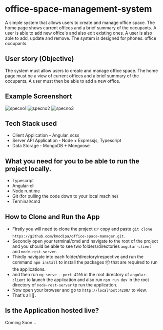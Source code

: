 # office-space-management-system
A simple system that allows users to create and manage office space. The home page shows current offices and a brief summary of the occupants. A user is able to add new office's and also edit existing ones. A user is also able to add, update and remove. The system is designed for phones. office occupants

## User story (Objective)
The system must allow users to create and manage office space. The home page must be a view of current offices and a brief summary of the occupants. A user must then be able to add a new office. 

## Example Screenshort

![specno1](https://user-images.githubusercontent.com/18338191/153911433-3b05193a-b99e-485a-8473-8581fb2f8713.png)
![specno2](https://user-images.githubusercontent.com/18338191/153911441-19f3ff14-88fd-4f21-9fac-4076e1bc86cd.png)
![specno3](https://user-images.githubusercontent.com/18338191/153913033-2a689fce-ef61-4d8b-bf50-c6cce390fe06.png)

## Tech Stack used

* Client Application - Angular, scss
* Server API Application - Node + Expressjs, Typescript
* Data Storage - MongoDB + Mongoose

## What you need for you to be able to run the project locally.

* Typescript
* Angular-cli
* Node runtime
* Git (for pulling the code down to your local machine)
* Terminal/cmd

## How to Clone and Run the App
- Firstly you will need to clone the project :point_right: copy and paste `git clone https://github.com/kmodipa/office-space-manager.git`.
- Secondly open your terminal/cmd and navigate to the root of the project and you should be able to see two folders/directories `angular-client` and `node-rest-server`.
- Thirdly navigate into each folder/directory/respective and run the command `npm install` to install the packages 📦  that are required to run the applications.
- and then run `ng serve --port 4200` in the root directory of `angular-client` to launch the application and also run `npm run dev` in the root directory of `node-rest-server` tp run the application.
- Now open your browser and go to `http://localhost:4200/` to view.
- That's all :slightly_smiling_face:.

## Is the Application hosted live?
Coming Soon...
